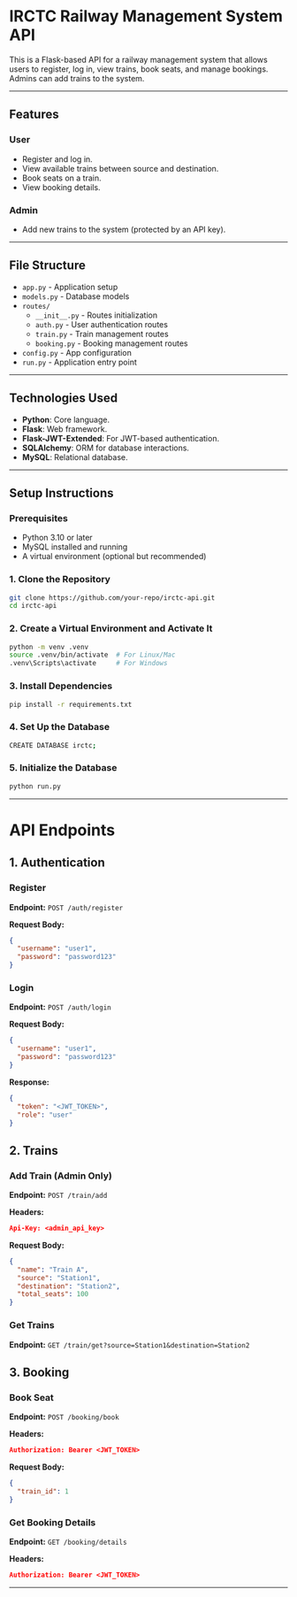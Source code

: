 # IRCTC Railway Management System API

This is a Flask-based API for a railway management system that allows users to register, log in, view trains, book seats, and manage bookings. Admins can add trains to the system.

---

## Features

### User
- Register and log in.
- View available trains between source and destination.
- Book seats on a train.
- View booking details.

### Admin
- Add new trains to the system (protected by an API key).

---

## File Structure

- `app.py` - Application setup
- `models.py` - Database models
- `routes/`
  - `__init__.py` - Routes initialization
  - `auth.py` - User authentication routes
  - `train.py` - Train management routes
  - `booking.py` - Booking management routes
- `config.py` - App configuration
- `run.py` - Application entry point




---

## Technologies Used
- **Python**: Core language.
- **Flask**: Web framework.
- **Flask-JWT-Extended**: For JWT-based authentication.
- **SQLAlchemy**: ORM for database interactions.
- **MySQL**: Relational database.

---

## Setup Instructions

### Prerequisites
- Python 3.10 or later
- MySQL installed and running
- A virtual environment (optional but recommended)

### 1. Clone the Repository
```bash
git clone https://github.com/your-repo/irctc-api.git
cd irctc-api
```

### 2. Create a Virtual Environment and Activate It
```bash
python -m venv .venv
source .venv/bin/activate  # For Linux/Mac
.venv\Scripts\activate     # For Windows
```

### 3. Install Dependencies
```bash
pip install -r requirements.txt
```

### 4. Set Up the Database
```bash
CREATE DATABASE irctc;
```

### 5. Initialize the Database
```bash
python run.py
```

---

# API Endpoints

## 1. Authentication

### Register
**Endpoint:** `POST /auth/register`

**Request Body:**
```json
{
  "username": "user1",
  "password": "password123"
}
```

### Login
**Endpoint:** `POST /auth/login`

**Request Body:**
```json
{
  "username": "user1",
  "password": "password123"
}
```

**Response:**
```json
{
  "token": "<JWT_TOKEN>",
  "role": "user"
}
```

## 2. Trains

### Add Train (Admin Only)

**Endpoint:** `POST /train/add`

**Headers:**
```json
Api-Key: <admin_api_key>
```

**Request Body:**
```json
{
  "name": "Train A",
  "source": "Station1",
  "destination": "Station2",
  "total_seats": 100
}
```

### Get Trains
**Endpoint:** `GET /train/get?source=Station1&destination=Station2`


## 3. Booking

### Book Seat

**Endpoint:** `POST /booking/book`

**Headers:**
```json
Authorization: Bearer <JWT_TOKEN>
```

**Request Body:**
```json
{
  "train_id": 1
}
```

### Get Booking Details

**Endpoint:** `GET /booking/details`

**Headers:**
```json
Authorization: Bearer <JWT_TOKEN>
```

---
